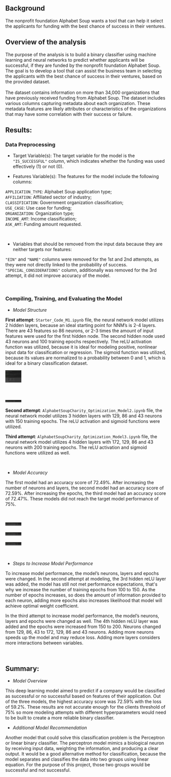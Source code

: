 ## Background 

The nonprofit foundation Alphabet Soup wants a tool that can help it select the applicants for funding with the best chance of success in their ventures. 


## Overview of the analysis

The purpose of the analysis is to build a binary classifier using machine learning and neural networks to predict whether applicants will be successful, if they are funded by the nonprofit foundation Alphabet Soup. The goal is to develop a tool that can assist the business team in selecting the applicants with the best chance of success in their ventures, based on the provided dataset. <br></br>
The dataset contains information on more than 34,000 organizations that have previously received funding from Alphabet Soup. The dataset includes various columns capturing metadata about each organization. These metadata features are likely attributes or characteristics of the organizations that may have some correlation with their success or failure.

## Results:
### Data Preprocessing
  
  - Target Variable(s): The target variable for the model is the `"IS_SUCCESSFUL"` column, which indicates whether the funding was used effectively (1) or not (0).

  - Features Variable(s): The features for the model include the following columns:

`APPLICATION_TYPE`: Alphabet Soup application type; <br>
`AFFILIATION`: Affiliated sector of industry; <br>
`CLASSIFICATION`: Government organization classification; <br>
`USE_CASE`: Use case for funding; <br>
`ORGANIZATION`: Organization type; <br>
`INCOME_AMT`: Income classification; <br>
`ASK_AMT`: Funding amount requested. <br>

<br>

- Variables that should be removed from the input data because they are neither targets nor features:

`"EIN"` and  `"NAME"` columns were removed for the 1st and 2nd attempts, as they were not directly linked to the probability of success. 
`"SPECIAL_CONSIDERATIONS"` column, additionally was removed for the 3rd attempt, it did not improve accuracy of the model. 

<br>

### Compiling, Training, and Evaluating the Model

  - _Model Structure_

**First attempt**: `Starter_Code_M1.ipynb` file,  the neural network model utilizes 2 hidden layers, because an ideal starting point for NNM’s is 2-4 layers. There are 43 features so 86 neurons, or 2-3 times the amount of input features were used for the first hidden node. The second hidden node used 43 neurons and 100 training epochs respectively. 
The reLU activation function was utilized, because it is ideal for modeling positive, nonlinear input data for classification or regression. The sigmoid function was utilized, because its values are normalized to a probability between 0 and 1, which is ideal for a binary classification dataset.



<img
  src="/Pictures/m1.png"
  alt="Alt text"
  title="Optional title"
  style="display: inline-block; margin: 0 auto; max-width: 50px">

<br>

  <img
  src="/Pictures/m1.1.png"
  alt="Alt text"
  title="Optional title"
  style="display: inline-block; margin: 0 auto; max-width: 50px">
  

**Second attempt**: `AlphabetSoupCharity_Optimization_Model2.ipynb` file, 
the neural network model utilizes 3 hidden layers with 129, 86 and 43 neurons with 150 training epochs. The reLU activation and sigmoid functions were utilized. 

**Third attempt**: `AlphabetSoupCharity_Optimization_Model3.ipynb` file, 
the neural network model utilizes 4 hidden layers with 172, 129, 86 and 43 neurons with 200 training epochs. The reLU activation and sigmoid functions were utilized as well.

<br>

 - _Model Accuracy_


The first model had an accuracy score of 72.49%. After increasing the number of neurons and layers, the second model had an accuracy score of 72.59%. After increasing the epochs, the third model had an accuracy score of 72.47%. These models did not reach the target model performance of 75%.

<br>

  <img
  src="/Pictures/m1.2.png"
  alt="Alt text"
  title="Optional title"
  style="display: inline-block; margin: 0 auto; max-width: 50px">

  <img
  src="/Pictures/m2.2.png"
  alt="Alt text"
  title="Optional title"
  style="display: inline-block; margin: 0 auto; max-width: 50px">

  <img
  src="/Pictures/m3.2.png"
  alt="Alt text"
  title="Optional title"
  style="display: inline-block; margin: 0 auto; max-width: 50px">


<br>

- _Steps to Increase Model Performance_


To increase model performance, the model’s neurons, layers and epochs were changed. In the second attempt at modeling, the 3rd hidden reLU layer was added, the model has still not met performance expectations, that's why we increase the number of training epochs from 100 to 150. As the number of epochs increases, so does the amount of information provided to each neuron, adding more epochs also increases likelihood that model will achieve optimal weight coefficient.

In the third attempt to increase model performance, the model’s neurons, layers and epochs were changed as well. The 4th hidden reLU layer was added and the epochs were increased from 150 to 200. Neurons changed from 129, 86, 43 to 172, 129, 86 and 43 neurons. Adding more neurons speeds up the model and may reduce loss. Adding more layers considers more interactions between variables.

<br>

## Summary: 
 
 - _Model Overview_ <br>
 
This deep learning model aimed to predict if a company would be classified as successful or no successful based on features of their application. Out of the three models, the highest accuracy score was 72.59% with the loss of 59.2%. These results are not accurate enough for the clients threshold of 75% so more modeling attempts with different hyperparameters would need to be built to create a more reliable binary classifier.


 - _Additional Model Recommendation_ <br>
 
Another model that could solve this classification problem is the Perceptron or linear binary classifier. The perceptron model mimics a biological neuron by receiving input data, weighting the information, and producing a clear output. It would be a good alternative method for classification, because the model separates and classifies the data into two groups using linear equation. For the purpose of this project, those two groups would be successful and not successful.

